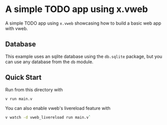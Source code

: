 # A simple TODO app using x.vweb

A simple TODO app using `x.vweb` showcasing how to build a basic web app with vweb.

## Database

This example uses an sqlite database using the `db.sqlite` package, 
but you can use any database from the `db` module.

## Quick Start

Run from this directory with 
```bash
v run main.v
```
You can also enable vweb's livereload feature with
```bash
v watch -d vweb_livereload run main.v`
```